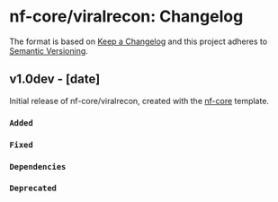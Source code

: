 # nf-core/viralrecon: Changelog

The format is based on [Keep a Changelog](http://keepachangelog.com/en/1.0.0/)
and this project adheres to [Semantic Versioning](http://semver.org/spec/v2.0.0.html).

## v1.0dev - [date]

Initial release of nf-core/viralrecon, created with the [nf-core](http://nf-co.re/) template.

### `Added`

### `Fixed`

### `Dependencies`

### `Deprecated`
